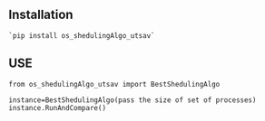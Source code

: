 ## Installation

    `pip install os_shedulingAlgo_utsav`

## USE

    from os_shedulingAlgo_utsav import BestShedulingAlgo

    instance=BestShedulingAlgo(pass the size of set of processes)
    instance.RunAndCompare()